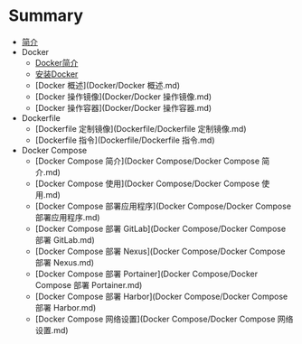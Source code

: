 # Summary

* [简介](README.md)
* Docker
    * [Docker简介](Docker/Docker简介.md)
    * [安装Docker](Docker/安装Docker.md)
    * [Docker 概述](Docker/Docker 概述.md)
    * [Docker 操作镜像](Docker/Docker 操作镜像.md)
    * [Docker 操作容器](Docker/Docker 操作容器.md)
* Dockerfile
    * [Dockerfile 定制镜像](Dockerfile/Dockerfile 定制镜像.md)
    * [Dockerfile 指令](Dockerfile/Dockerfile 指令.md)
* Docker Compose
    * [Docker Compose 简介](Docker Compose/Docker Compose 简介.md)
    * [Docker Compose 使用](Docker Compose/Docker Compose 使用.md)
    * [Docker Compose 部署应用程序](Docker Compose/Docker Compose 部署应用程序.md)
    * [Docker Compose 部署 GitLab](Docker Compose/Docker Compose 部署 GitLab.md)
    * [Docker Compose 部署 Nexus](Docker Compose/Docker Compose 部署 Nexus.md)
    * [Docker Compose 部署  Portainer](Docker Compose/Docker Compose 部署 Portainer.md)
    * [Docker Compose 部署 Harbor](Docker Compose/Docker Compose 部署 Harbor.md)
    * [Docker Compose 网络设置](Docker Compose/Docker Compose 网络设置.md)


